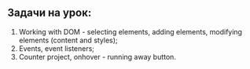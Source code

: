 ## Задачи на урок:

1. Working with DOM - selecting elements, adding elements, modifying elements (content and styles);
2. Events, event listeners;
3. Counter project, onhover - running away button.
